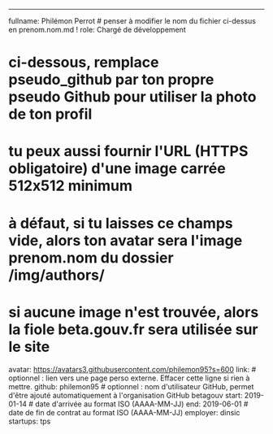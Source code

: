 ---
fullname: Philémon Perrot # penser à modifier le nom du fichier ci-dessus en prenom.nom.md !
role:  Chargé de développement
# ci-dessous, remplace pseudo_github par ton propre pseudo Github pour utiliser la photo de ton profil
# tu peux aussi fournir l'URL (HTTPS obligatoire) d'une image carrée 512x512 minimum
# à défaut, si tu laisses ce champs vide, alors ton avatar sera l'image prenom.nom du dossier /img/authors/
# si aucune image n'est trouvée, alors la fiole beta.gouv.fr sera utilisée sur le site
avatar: https://avatars3.githubusercontent.com/philemon95?s=600
link: # optionnel : lien vers une page perso externe. Effacer cette ligne si rien à mettre.
github: philemon95 # optionnel : nom d'utilisateur GitHub, permet d'être ajouté automatiquement à l'organisation GitHub betagouv
start: 2019-01-14 # date d'arrivée au format ISO (AAAA-MM-JJ)
end: 2019-06-01 # date de fin de contrat au format ISO (AAAA-MM-JJ)
employer:  dinsic
startups:  tps
